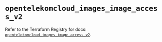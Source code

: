 # `opentelekomcloud_images_image_access_v2`

Refer to the Terraform Registry for docs: [`opentelekomcloud_images_image_access_v2`](https://registry.terraform.io/providers/opentelekomcloud/opentelekomcloud/1.36.42/docs/resources/images_image_access_v2).
